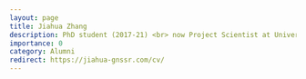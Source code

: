 ```yaml
---
layout: page
title: Jiahua Zhang
description: PhD student (2017-21) <br> now Project Scientist at University Corporation for Atmospheric Research (UCAR) 
importance: 0
category: Alumni
redirect: https://jiahua-gnssr.com/cv/
---
```

